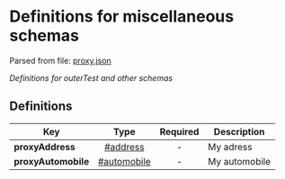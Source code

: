 # __Definitions for miscellaneous schemas__
Parsed from file: [proxy.json](https://github.com/McCastles/JMC/blob/master/examples/outer/definitions/proxy.json)

_Definitions for outerTest and other schemas_
## __Definitions__

|Key|Type|Required|Description|
|-|:-:|:-:|-|
|__proxyAddress__|[#address](./address.md#address)|-|My adress|
|__proxyAutomobile__|[#automobile](./automobile.md#automobile)|-|My automobile|